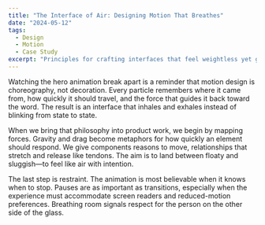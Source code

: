 ```yaml
---
title: "The Interface of Air: Designing Motion That Breathes"
date: "2024-05-12"
tags:
  - Design
  - Motion
  - Case Study
excerpt: "Principles for crafting interfaces that feel weightless yet grounded, inspired by the physics-driven hero of Letter Cloud."
---
```


Watching the hero animation break apart is a reminder that motion design is choreography, not decoration. Every particle remembers where it came from, how quickly it should travel, and the force that guides it back toward the word. The result is an interface that inhales and exhales instead of blinking from state to state.

When we bring that philosophy into product work, we begin by mapping forces. Gravity and drag become metaphors for how quickly an element should respond. We give components reasons to move, relationships that stretch and release like tendons. The aim is to land between floaty and sluggish—to feel like air with intention.

The last step is restraint. The animation is most believable when it knows when to stop. Pauses are as important as transitions, especially when the experience must accommodate screen readers and reduced-motion preferences. Breathing room signals respect for the person on the other side of the glass.
